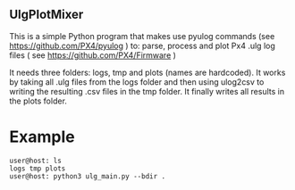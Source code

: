 ## UlgPlotMixer
This is a simple Python program that makes use pyulog commands
(see https://github.com/PX4/pyulog ) to: parse, process and plot
Px4 .ulg log files ( see https://github.com/PX4/Firmware )

It needs three folders: logs, tmp and plots (names are hardcoded).
It works by taking all .ulg files from the logs folder and then using
ulog2csv to writing the resulting .csv files in the tmp folder.
It finally writes all results in the plots folder.

# Example 
```
user@host: ls
logs tmp plots
user@host: python3 ulg_main.py --bdir .
```
